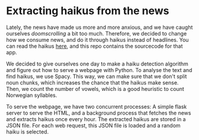 # Extracting haikus from the news

Lately, the news have made us more and more anxious, and we have caught ourselves *doomscrolling* a bit too much. Therefore, we decided to change how we consume news, and do it through haikus instead of headlines. You can read the haikus [here](nyhetshaiku.herokuapp.com), and this repo contains the sourcecode for that app.

We decided to give ourselves one day to make a haiku detection algorithm and figure out how to serve a webpage with Python. To analyse the text and find haikus, we use Spacy. This way, we can make sure that we don't split noun chunks, which increases the chance that the haikus make sense. Then, we count the number of vowels, which is a good heuristic to count Norwegian syllables. 

To serve the webpage, we have two concurrent processes: A simple flask server to serve the HTML, and a background process that fetches the news and extracts haikus once every hour. The extracted haikus are stored in a JSON file. For each web request, this JSON file is loaded and a random haiku is selected.

